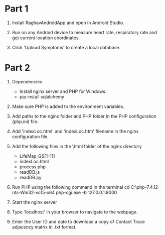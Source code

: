 # Part 1
1. Install RaghavAndroidApp and open in Android Studio.

2. Run on any Android device to measure heart rate, respiratory rate and get current location coordinates.

3. Click 'Upload Symptoms' to create a local database.


# Part 2
1. Dependencies
	- Install nginx server and PHP for Windows.
	- pip install sqlalchemy

2. Make sure PHP is added to the environment variables.

3. Add paths to the nginx folder and PHP folder in the PHP configuration (php.ini) file.

4. Add 'indexLoc.html' and 'indexLoc.htm' filename in the nginx configuration file.

5. Add the following files in the \html folder of the nginx directory
	- LifeMap_GS[1-11]
	- indexLoc.html
	- process.php
	- readDB.js
	- readDB.py

5. Run PHP using the following command in the terminal
	cd C:\php-7.4.12-nts-Win32-vc15-x64
	php-cgi.exe -b 127.0.0.1:9000

6. Start the nginx server 

7. Type 'localhost' in your browser to navigate to the webpage.

8. Enter the User ID and date to download a copy of Contact Trace adjacency matrix in .txt format.
